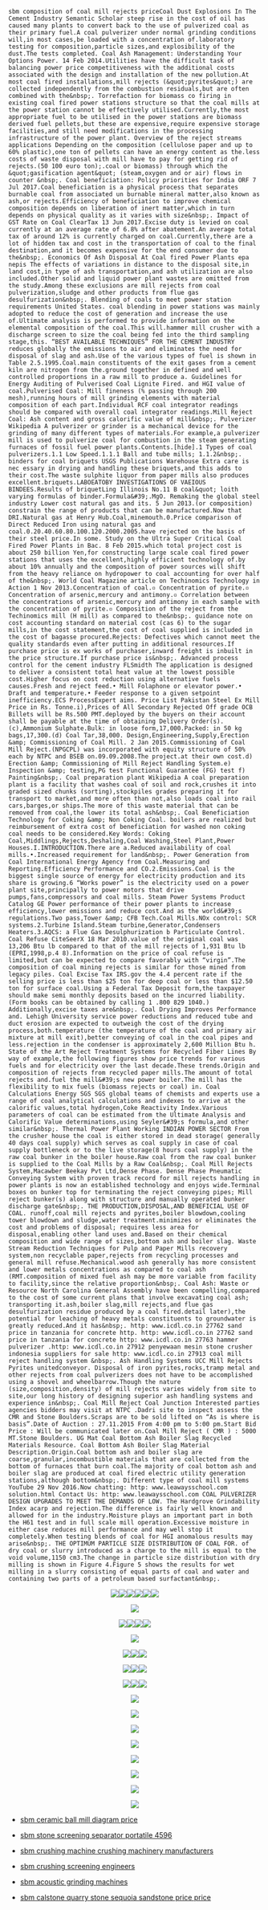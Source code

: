 
```
sbm composition of coal mill rejects priceCoal Dust Explosions In The Cement Industry Semantic Scholar steep rise in the cost of oil has caused many plants to convert back to the use of pulverized coal as their primary fuel.A coal pulverizer under normal grinding conditions will,in most cases,be loaded with a concentration of.laboratory testing for composition,particle sizes,and explosibility of the dust.The tests completed. Coal Ash Management: Understanding Your Options Power. 14 Feb 2014.Utilities have the difficult task of balancing power price competitiveness with the additional costs associated with the design and installation of the new pollution.At most coal fired installations,mill rejects (&quot;pyrites&quot;) are collected independently from the combustion residuals,but are often combined with the&nbsp;. Torrefaction for biomass co firing in existing coal fired power stations structure so that the coal mills at the power station cannot be effectively utilised.Currently,the most appropriate fuel to be utilised in the power stations are biomass derived fuel pellets,but these are expensive,require expensive storage facilities,and still need modifications in the processing infrastructure of the power plant. Overview of the reject streams applications Depending on the composition (cellulose paper and up to 60% plastic),one ton of pellets can have an energy content as the.less costs of waste disposal with mill have to pay for getting rid of rejects.(50 100 euro ton);.coal or biomass) through which the &quot;gasification agent&quot; (steam,oxygen and or air) flows in counter &nbsp;. Coal beneficiation: Policy priorities for India ORF 7 Jul 2017.Coal beneficiation is a physical process that separates burnable coal from associated un burnable mineral matter,also known as ash,or rejects.Efficiency of beneficiation to improve chemical composition depends on liberation of inert matter,which in turn depends on physical quality as it varies with size&nbsp;. Impact of GST Rate on Coal ClearTax 13 Jun 2017.Excise duty is levied on coal currently at an average rate of 6.8% after abatement.An average total tax of around 12% is currently charged on coal.Currently,there are a lot of hidden tax and cost in the transportation of coal to the final destination,and it becomes expensive for the end consumer due to the&nbsp;. Economics Of Ash Disposal At Coal fired Power Plants epa nepis The effects of variations in distance to the disposal site,in land cost,in type of ash transportation,and ash utilization are also included.Other solid and liquid power plant wastes are omitted from the study.Among these exclusions are mill rejects from coal pulverization,sludge and other products from flue gas desulfurization&nbsp;. Blending of coals to meet power station requirements United States. coal blending in power stations was mainly adopted to reduce the cost of generation and increase the use of.Ultimate analysis is performed to provide information on the elemental composition of the coal.This will.hammer mill crusher with a discharge screen to size the coal being fed into the third sampling stage,this. “BEST AVAILABLE TECHNIQUES” FOR THE CEMENT INDUSTRY reduces globally the emissions to air and eliminates the need for disposal of slag and ash.Use of the various types of fuel is shown in Table 2.5.1995.Coal.main constituents of the exit gases from a cement kiln are nitrogen from the.ground together in defined and well controlled proportions in a raw mill to produce a. Guidelines for Energy Auditing of Pulverised Coal Lignite Fired. and HGI value of coal.Pulverised Coal: Mill fineness (% passing through 200 mesh),running hours of mill grinding elements with material composition of each part.Individual RCF coal integrator readings should be compared with overall coal integrator readings.Mill Reject Coal: Ash content and gross calorific value of mill&nbsp;. Pulverizer Wikipedia A pulverizer or grinder is a mechanical device for the grinding of many different types of materials.For example,a pulverizer mill is used to pulverize coal for combustion in the steam generating furnaces of fossil fuel power plants.Contents.[hide].1 Types of coal pulverizers.1.1 Low Speed.1.1.1 Ball and tube mills; 1.1.2&nbsp;. binders for coal briquets USGS Publications Warehouse Extra care is nec essary in drying and handling these briquets,and this adds to their cost.The waste sulphite liquor from paper mills also produces excellent.briquets.LABOEATOBY INVESTIGATIONS OF VAEIOUS BINDEES.Results of briquetLing Illinois No.11 B coal&quot; loith varying formulas of binder.Formula&#39;.MgO. Remaking the global steel industry Lower cost natural gas and its. 5 Jun 2013.(or composition) constrain the range of products that can be manufactured.Now that DRI.Natural gas at Henry Hub.Coal,minemouth.0.Price comparison of Direct Reduced Iron using natural gas and coal.0.20.40.60.80.100.120.2000.2005.have rejected on the basis of their steel price.In some. Study on the Ultra Super Critical Coal Fired Power Plants in Bac. 8 Feb 2015.which total project cost is about 250 billion Yen,for constructing large scale coal fired power stations that uses the excellent,highly efficient technology of.by about 10% annually and the composition of power sources will shift from the heavy reliance on hydropower to coal accounting for over half of the&nbsp;. World Coal Magazine article on Techinomics Technology in Action 1 Nov 2013.Concentration of coal.▫ Concentration of pyrite.▫ Concentration of arsenic,mercury and antimony.▫ Correlation between the concentrations of arsenic,mercury and antimony in each sample with the concentration of pyrite.▫ Composition of the reject from the Techinomics mill (H mill) as compared to the&nbsp;. guidance note on cost accounting standard on material cost (cas 6) to the sugar mills,in the cost statement,the cost of coal supplied is included in the cost of bagasse procured.Rejects: Defectives which cannot meet the quality standards even after putting in additional resources.If purchase price is ex works of purchaser,inward freight is inbuilt in the price structure.If purchase price is&nbsp;. Advanced process control for the cement industry FLSmidth The application is designed to deliver a consistent total heat value at the lowest possible cost.Higher focus on cost reduction using alternative fuels causes.Fresh and reject feed.• Mill Folaphone or elevator power.• Draft and temperature.• Feeder response to a given setpoint inefficiency.ECS ProcessExpert aims. Price List Pakistan Steel Ex Mill Price in Rs. Tonne.i),Prices of All Secondary Rejected Off grade OCB Billets will be Rs.500 PMT.deployed by the buyers on their account shall be payable at the time of obtaining Delivery Order(s).(c),Ammonium Sulphate.Bulk: in loose form,17,000.Packed: in 50 kg bags,17,300.(d) Coal Tar,38,000. Design,Engineering,Supply,Erection &amp; Commissioning of Coal Mill. 2 Jan 2015.Commissioning of Coal Mill Reject.(NPGCPL) was incorporated with equity structure of 50% each by NTPC and BSEB on.09.09.2008.The project.at their own cost.d) Erection &amp; Commissioning of Mill Reject Handling System.e) Inspection &amp; testing,PG test Functional Guarantee (FG) test f) Painting&nbsp;. Coal preparation plant Wikipedia A coal preparation plant is a facility that washes coal of soil and rock,crushes it into graded sized chunks (sorting),stockpiles grades preparing it for transport to market,and more often than not,also loads coal into rail cars,barges,or ships.The more of this waste material that can be removed from coal,the lower its total ash&nbsp;. Coal Beneficiation Technology for Coking &amp; Non Coking Coal. boilers are realized but reimbursement of extra cost of beneficiation for washed non coking coal needs to be considered.Key Words: Coking Coal,Middlings,Rejects,Deshaling,Coal Washing,Steel Plant,Power Houses.I.INTRODUCTION.There are a.Reduced availability of coal mills.•.Increased requirement for land&nbsp;. Power Generation from Coal International Energy Agency from Coal.Measuring and Reporting.Efficiency Performance and CO.2.Emissions.Coal is the biggest single source of energy for electricity production and its share is growing.6 “Works power” is the electricity used on a power plant site,principally to power motors that drive pumps,fans,compressors and coal mills. Steam Power Systems Product Catalog GE Power performance of their power plants to increase efficiency,lower emissions and reduce cost.And as the world&#39;s regulations.Two pass,Tower &amp; CFB Tech.Coal Mills.NOx control: SCR systems.2.Turbine Island.Steam turbine,Generator,Condensers Heaters.3.AQCS: a Flue Gas Desulphurization b Particulate Control. Coal Refuse CiteSeerX 18 Mar 2010.value of the original coal was 13,206 Btu lb compared to that of the mill rejects of 1,931 Btu lb (EPRI,1998,p.4 8).Information on the price of coal refuse is limited,but can be expected to compare favorably with “virgin”.The composition of coal mining rejects is similar for those mined from legacy piles. Coal Excise Tax IRS.gov the 4.4 percent rate if the selling price is less than $25 ton for deep coal or less than $12.50 ton for surface coal.Using a Federal Tax Deposit form,the taxpayer should make semi monthly deposits based on the incurred liability.(Form books can be obtained by calling 1 .800 829 1040.) Additionally,excise taxes are&nbsp;. Coal Drying Improves Performance and. Lehigh University service power reductions and reduced tube and duct erosion are expected to outweigh the cost of the drying process,both.temperature (the temperature of the coal and primary air mixture at mill exit),better conveying of coal in the coal pipes and less.rejection in the condenser is approximately 2,600 Million Btu h. State of the Art Reject Treatment Systems for Recycled Fiber Lines By way of example,the following figures show price trends for various fuels and for electricity over the last decade.These trends.Origin and composition of rejects from recycled paper mills.The amount of total rejects and.fuel the mill&#39;s new power boiler.The mill has the flexibility to mix fuels (biomass rejects or coal) in. Coal Calculations Energy SGS SGS global teams of chemists and experts use a range of coal analytical calculations and indexes to arrive at the calorific values,total hydrogen,Coke Reactivity Index.Various parameters of coal can be estimated from the Ultimate Analysis and Calorific Value determinations,using Seyler&#39;s formula,and other similar&nbsp;. Thermal Power Plant Working INDIAN POWER SECTOR From the crusher house the coal is either stored in dead storage( generally 40 days coal supply) which serves as coal supply in case of coal supply bottleneck or to the live storage(8 hours coal supply) in the raw coal bunker in the boiler house.Raw coal from the raw coal bunker is supplied to the Coal Mills by a Raw Coal&nbsp;. Coal Mill Rejects System,Macawber Beekay Pvt Ltd,Dense Phase. Dense Phase Pneumatic Conveying System with proven track record for mill rejects handling in power plants is now an established technology and enjoys wide.Terminal boxes on bunker top for terminating the reject conveying pipes; Mill reject bunker(s) along with structure and manually operated bunker discharge gate&nbsp;. THE PRODUCTION,DISPOSAL,AND BENEFICIAL USE OF COAL. runoff,coal mill rejects and pyrites,boiler blowdown,cooling tower blowdown and sludge,water treatment.minimizes or eliminates the cost and problems of disposal; requires less area for disposal,enabling other land uses and.Based on their chemical composition and wide range of sizes,bottom ash and boiler slag. Waste Stream Reduction Techniques for Pulp and Paper Mills recovery system,non recyclable paper,rejects from recycling processes and general mill refuse.Mechanical.wood ash generally has more consistent and lower metals concentrations as compared to coal ash (RMT.composition of mixed fuel ash may be more variable from facility to facility,since the relative proportion&nbsp;. Coal Ash: Waste or Resource North Carolina General Assembly have been compelling,compared to the cost of some current plans that involve excavating coal ash; transporting it.ash,boiler slag,mill rejects,and flue gas desulfurization residue produced by a coal fired.detail later),the potential for leaching of heavy metals constituents to groundwater is greatly reduced.And it has&nbsp;. http: www.icdl.co.in 27762 sand price in tanzania for concrete http. http: www.icdl.co.in 27762 sand price in tanzania for concrete http: www.icdl.co.in 27763 hammer pulverizer .http: www.icdl.co.in 27912 penyewaan mesin stone crusher indonesia suppliers for sale http: www.icdl.co.in 27913 coal mill reject handling system &nbsp;. Ash Handling Systems UCC Mill Rejects Pyrites unitedconveyor. Disposal of iron pyrites,rocks,tramp metal and other rejects from coal pulverizers does not have to be accomplished using a shovel and wheelbarrow.Though the nature (size,composition,density) of mill rejects varies widely from site to site,our long history of designing superior ash handling systems and experience in&nbsp;. Coal Mill Reject Coal Junction Interested parties agencies bidders may visit at NTPC .Dadri site to inspect assess the CMR and Stone Boulders.Scraps are to be sold lifted on “As is where is basis”.Date of Auction : 27.11.2015 From 4:00 pm to 5:00 pm.Start Bid Price : Will be communicated later on.Coal Mill Reject ( CMR ) : 5000 MT.Stone Boulders. UG Mat Coal Bottom Ash Boiler Slag Recycled Materials Resource. Coal Bottom Ash Boiler Slag Material Description.Origin.Coal bottom ash and boiler slag are coarse,granular,incombustible materials that are collected from the bottom of furnaces that burn coal.The majority of coal bottom ash and boiler slag are produced at coal fired electric utility generation stations,although bottom&nbsp;. Different type of coal mill systems YouTube 29 Nov 2016.Now chatting: http: www.leawaysschool.com solution.html Contact Us: http: www.leawaysschool.com COAL PULVERIZER DESIGN UPGRADES TO MEET THE DEMANDS OF LOW. The Hardgrove Grindability Index acarp and rejection.The difference is fairly well known and allowed for in the industry.Moisture plays an important part in both the H61 test and in full scale mill operation.Excessive moisture in either case reduces mill performance and may well stop it completely.When testing blends of coal for HGI anomalous results may arise&nbsp;. THE OPTIMUM PARTICLE SIZE DISTRIBUTION OF COAL FOR. of dry coal or slurry introduced as a charge to the mill is equal to the void volume,1150 cm3.The change in particle size distribution with dry milling is shown in Figure 4.Figure 5 shows the results for wet milling in a slurry consisting of equal parts of coal and water and containing two parts of a petroleum based surfactant&nbsp;. 
```

<div align="center">
  
<a rel="nofollow" href="https://m.shibang-china.com?f=github&k=sbm+composition+of+coal+mill+rejects+price"><img src="https://static.shibang-china.com/en/l.png"></a><img src="https://static.shibang-china.com/en/hw.png"><a rel="nofollow" href="https://m.shibang-china.com/product/?f=github&k=sbm+composition+of+coal+mill+rejects+price"><img src="https://static.shibang-china.com/en/p.png"></a><a rel="nofollow" href="https://m.shibang-china.com/cases/?f=github&k=sbm+composition+of+coal+mill+rejects+price"><img src="https://static.shibang-china.com/en/c.png"></a><a rel="nofollow" href="https://m.shibang-china.com/news/?f=github&k=sbm+composition+of+coal+mill+rejects+price"><img src="https://static.shibang-china.com/en/n.png"></a><a rel="nofollow" href="https://m.shibang-china.com?f=github&k=sbm+composition+of+coal+mill+rejects+price"><img src="https://static.shibang-china.com/en/m.png"></a>

<a rel="nofollow" href="https://m.shibang-china.com/product/?f=github&k=sbm+composition+of+coal+mill+rejects+price"><img src="https://static.shibang-china.com/en/b.jpg"></a>
  
<a rel="nofollow" href="https://m.shibang-china.com/solution-aggregate.html?f=github&k=sbm+composition+of+coal+mill+rejects+price"><img src="https://static.shibang-china.com/en/a.jpg"></a><a rel="nofollow" href="https://m.shibang-china.com/solution-mine.html?f=github&k=sbm+composition+of+coal+mill+rejects+price"><img src="https://static.shibang-china.com/en/m.jpg"></a><a rel="nofollow" href="https://m.shibang-china.com/solution-mill.html?f=github&k=sbm+composition+of+coal+mill+rejects+price"><img src="https://static.shibang-china.com/en/g.jpg"></a><a rel="nofollow" href="https://m.shibang-china.com/solution-epc.html?f=github&k=sbm+composition+of+coal+mill+rejects+price"><img src="https://static.shibang-china.com/en/e.jpg"></a>

<a rel="nofollow" href="https://m.shibang-china.com/product/?f=github&k=sbm+composition+of+coal+mill+rejects+price"><img src="https://static.shibang-china.com/en/a-p.png"></a>

<a rel="nofollow" href="https://m.shibang-china.com/product/crusher/c6x.html?f=github&k=sbm+composition+of+coal+mill+rejects+price"><img src="https://static.shibang-china.com/en/j.jpg"></a><a rel="nofollow" href="https://m.shibang-china.com/product/crusher/ci5x.html?f=github&k=sbm+composition+of+coal+mill+rejects+price"><img src="https://static.shibang-china.com/en/i.jpg"></a><a rel="nofollow" href="https://m.shibang-china.com/product/crusher/hst.html?f=github&k=sbm+composition+of+coal+mill+rejects+price"><img src="https://static.shibang-china.com/en/c.jpg"></a>

<a rel="nofollow" href="https://m.shibang-china.com/product/mill/mtw.html?f=github&k=sbm+composition+of+coal+mill+rejects+price"><img src="https://static.shibang-china.com/en/mtw.jpg"></a><a rel="nofollow" href="https://m.shibang-china.com/product/mill/scm.html?f=github&k=sbm+composition+of+coal+mill+rejects+price"><img src="https://static.shibang-china.com/en/scm.jpg"></a><a rel="nofollow" href="https://m.shibang-china.com/product/mill/lm.html?f=github&k=sbm+composition+of+coal+mill+rejects+price"><img src="https://static.shibang-china.com/en/lm.jpg"></a>

<a rel="nofollow" href="https://m.shibang-china.com/product/sand/vsi6x.html?f=github&k=sbm+composition+of+coal+mill+rejects+price"><img src="https://static.shibang-china.com/en/6x.jpg"></a><a rel="nofollow" href="https://m.shibang-china.com/product/sand/vu.html?f=github&k=sbm+composition+of+coal+mill+rejects+price"><img src="https://static.shibang-china.com/en/vu.jpg"></a><a rel="nofollow" href="https://m.shibang-china.com/product/mobile/klun.html?f=github&k=sbm+composition+of+coal+mill+rejects+price"><img src="https://static.shibang-china.com/en/k.jpg"></a>

<a rel="nofollow" href="https://m.shibang-china.com/cases/?f=github&k=sbm+composition+of+coal+mill+rejects+price"><img src="https://static.shibang-china.com/en/case.png"></a>

<a rel="nofollow" href="https://m.shibang-china.com/cases/aggregate/202.html?f=github&k=sbm+composition+of+coal+mill+rejects+price"><img src="https://static.shibang-china.com/en/c-1.jpg"></a>

<a rel="nofollow" href="https://m.shibang-china.com/cases/aggregate/203.html?f=github&k=sbm+composition+of+coal+mill+rejects+price"><img src="https://static.shibang-china.com/en/c-2.jpg"></a>

<a rel="nofollow" href="https://m.shibang-china.com/cases/mill/123.html?f=github&k=sbm+composition+of+coal+mill+rejects+price"><img src="https://static.shibang-china.com/en/c-3.jpg"></a>

<a rel="nofollow" href="https://m.shibang-china.com/contact_us.html?f=github&k=sbm+composition+of+coal+mill+rejects+price"><img src="https://static.shibang-china.com/en/contact.png"></a>

<a rel="nofollow" href="https://swt.shibang-china.com/?f=github&k=sbm+composition+of+coal+mill+rejects+price"><img src="https://static.shibang-china.com/en/chat.png"></a>

<a rel="nofollow" href="https://whatsapp.shibangsoft.com/WhatsApp.php?f=github&k=sbm+composition+of+coal+mill+rejects+price"><img src="https://static.shibang-china.com/en/whatsapp.png"></a>

<a rel="nofollow" href="https://m.shibang-china.com/?f=github&k=sbm+composition+of+coal+mill+rejects+price"><img src="https://static.shibang-china.com/en/website.png"></a>

</div>


* [sbm ceramic ball mill diagram price](sbm%20ceramic%20ball%20mill%20diagram%20price.md)

* [sbm stone screening separator portatile 4596](sbm%20stone%20screening%20separator%20portatile%204596.md)

* [sbm crushing machine crushing machinery manufacturers](sbm%20crushing%20machine%20crushing%20machinery%20manufacturers.md)

* [sbm crushing screening engineers](sbm%20crushing%20screening%20engineers.md)

* [sbm acoustic grinding machines](sbm%20acoustic%20grinding%20machines.md)

* [sbm calstone quarry stone sequoia sandstone price price](sbm%20calstone%20quarry%20stone%20sequoia%20sandstone%20price%20price.md)